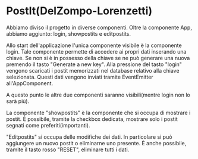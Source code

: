 # PostIt(DelZompo-Lorenzetti)
Abbiamo diviso il progetto in diverse componenti. Oltre la componente App, abbiamo aggiunto: login, showpostits e editpostits.

Allo start dell'applicazione l'unica componente visibile è la componente login. Tale componente permette di accedere ai propri dati inserando una chiave. Se non si è in possesso della chiave se ne può generare una nuova premendo il tasto "Generate a new key". Alla pressione del tasto "login" vengono scaricati i postit memorizzati nel database relativo alla chiave selezionata. Questi dati vengono inviati tramite EventEmitter all'AppComponent.

A questo punto le altre due componenti saranno visibili(mentre login non lo sarà più).

La componente "showpostits" è la componente che si occupa di mostrare i postit. È possibile, tramite la checkbox dedicata, mostrare solo i postit segnati come preferiti(importanti).

"Editpostits" si occupa delle modifiche dei dati. In particolare si può aggiungere un nuovo postit o eliminarne uno presente. È anche possibile, tramite il tasto rosso "RESET", eliminare tutti i dati.
